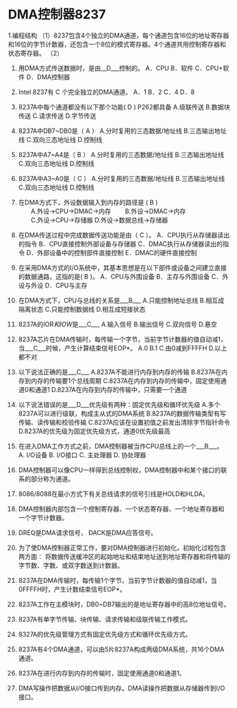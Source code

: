 # DMA控制器8237

1.编程结构
 （1）8237包含4个独立的DMA通道，每个通道包含16位的地址寄存器和16位的字节计数器，还包含一个8位的模式寄存器。4个通道共用控制寄存器和状态寄存器。
 （2）

1.	用DMA方式传送数据时，是由__D___控制的。
	A．CPU	B．软件	C．CPU+软件	D．DMA控制器	
2.	Intel 8237有     C     个完全独立的DMA通道。
A．1        B．2      C．4        D．8
4.	8237A中每个通道都没有以下那个功能(  D   ) P262都具备
A.级联传送       B.数据块传送
C.请求传送       D.字节传送
5.	8237A中DB7~DB0是（   A    ）
A.分时复用的三态数据/地址线    B.三态输出地址线
C.双向三态地址线               D.控制线 
6.	8237A中A7~A4是（  B   ）
A.分时复用的三态数据/地址线     B.三态输出地址线
C.双向三态地址线                D.控制线 
7.	8237A中A3~A0是（   C   ）
A.分时复用的三态数据/地址线     B.三态输出地址线
C.双向三态地址线                D.控制线
8.	在DMA方式下，外设数据输入到内存的路径是 ( B   )  
　　A.外设→CPU→DMAC→内存  　　B.外设→DMAC→内存  
　　C.外设→CPU→存储器            D.外设→数据总线→存储器  
9.	在DMA传送过程中完成数据传送功能是由（ C  ）。 
A．CPU执行从存储器读出的指令 
B．CPU直接控制外部设备与存储器 
C．DMAC执行从存储器读出的指令 
D．外部设备中的控制部件直接控制 
E．DMAC的硬件直接控制 
10.	在采用DMA方式的I/O系统中，其基本思想是在以下部件或设备之间建立直接的数据通路，这指的是(  B   )。 
A．CPU与外围设备     B．主存与外围设备
C．外设与外设         D．CPU与主存 
11.	在DMA方式下，CPU与总线的关系是___B___
A.只能控制地址总线	   B.相互成隔离状态
C.只能控制数据线	   D.相互成短接状态
12.	8237A的IOR*和IOW*是___C___
A.输入信号    B.输出信号
C.双向信号    D.悬空
13.	8237A芯片在DMA传输时，每传输一个字节，当前字节计数器的值自动减1，当___C___时候，产生计算结束信号EOP*。
A.0    B.1        C.由0减到FFFFH    D.以上都不对
14.	以下说法正确的是___C___
A.8237A不能进行内存到内存的传输
B.8237A在内存到内存的传输要1个总线周期
C.8237A在内存到内存的传输中，固定使用通道0和通道1
D.8237A在内存到内存的传输中，只需要一个通道
15.	以下说法错误的是___D___优先级有两种：固定优先级和循环优先级
A.多个8237A可以进行级联，构成主从式的DMA系统
B.8237A的数据传输类型有写传输、读传输和校验传输
C.8237A应该在设置初值之前发出清除字节指针命令
D.8237A的优先级为固定优先级方式，通道0优先级最高
16.	在进入DMA工作方式之前，DMA控制器被当作CPU总线上的一个___B___。
A. I/O设备        B. I/O接口      C. 主处理器         D. 协处理器

1.	DMA控制器可以像CPU一样得到总线控制权，DMA控制器中和某个接口的联系的部分称为通道。
2.	8086/8088在最小方式下有关总线请求的信号引线是HOLD和HLDA。   
3.	DMA控制器内部包含一个控制寄存器、一个状态寄存器、一个地址寄存器和一个字节计数器。
4.	DREQ是DMA请求信号， DACK是DMA应答信号。
6.	为了使DMA控制器正常工作，要对DMA控制器进行初始化，初始化过程包含两方面：
将数据传送缓冲区的起始地址和结束地址送到地址寄存器和将传输的字节数、字数、或双字数送到计数器。
7.	8237A在DMA传输时，每传输1个字节，当前字节计数器的值自动减1，当0FFFFH时，产生计数结束信号EOP*。
8.	8237A工作在主模块时，DB0~DB7输出的是地址寄存器中的高8位地址信号。
9.	8237A有单字节传输、块传输、请求传输和级联传输工作模式。
10.	8327A的优先级管理方式有固定优先级方式和循环优先级方式。
11.	8237A有4个DMA通道，可以由5片8237A构成两级DMA系统，共16个DMA通道。
12.	8237A在进行内存到内存的传输时，固定使用通道0和通道1。
13.	DMA写操作把数据从I/O接口传到内存。DMA读操作把数据从存储器传到I/O接口。
